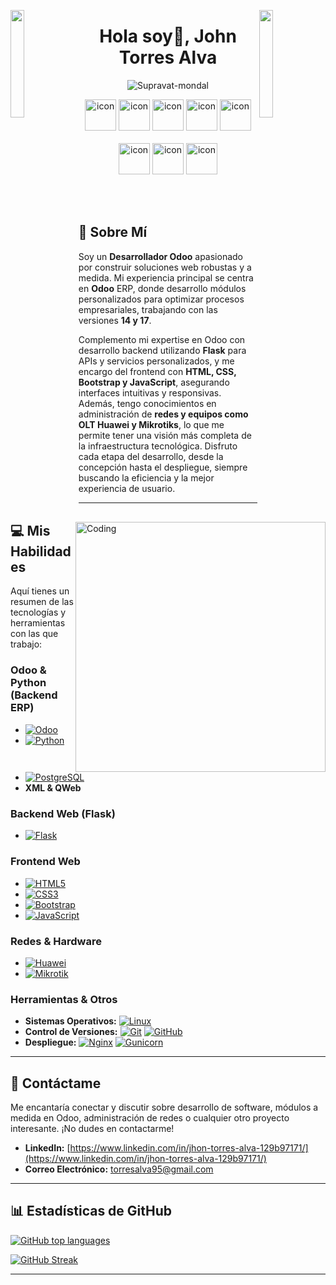 <img align="left" src="https://user-images.githubusercontent.com/65187002/144930161-2f783401-8d27-4fdf-a2f7-cc0ba32f1f1f.gif" width="21%" style="display:inline;"><img align="right" src="https://user-images.githubusercontent.com/65187002/144930161-2f783401-8d27-4fdf-a2f7-cc0ba32f1f1f.gif" width="21%" style="display:inline;">

<h1 align="center">Hola soy👋, John Torres Alva </h1>

<p align="center"> 
 <img src="https://komarev.com/ghpvc/?username=supravatm&label=Profile%20views&color=0e75b6&style=flat" alt="Supravat-mondal" /> 

<div align="center">
  <img src="https://techstack-generator.vercel.app/java-icon.svg" alt="icon" width="50" height="50" />
  <img src="https://techstack-generator.vercel.app/python-icon.svg" alt="icon" width="50" height="50" />
  <img src="https://techstack-generator.vercel.app/js-icon.svg" alt="icon"width="50" height="50" />
  <img src="https://techstack-generator.vercel.app/react-icon.svg" alt="icon" width="50" height="50" />
 <img src="https://techstack-generator.vercel.app/mysql-icon.svg" alt="icon" width="50" height="50" />
</div>

<br>

<div align="center">
  <img src="https://techstack-generator.vercel.app/aws-icon.svg" alt="icon" width="50" height="50" />
  <img src="https://techstack-generator.vercel.app/github-icon.svg" alt="icon" width="50" height="50" />
  <img src="https://techstack-generator.vercel.app/restapi-icon.svg" alt="icon" width="50" height="50" />
</div>

<img align="right" alt="Coding" width="400" src="./src/code.gif">

<br><br>

## 🚀 Sobre Mí

Soy un **Desarrollador Odoo** apasionado por construir soluciones web robustas y a medida. Mi experiencia principal se centra en **Odoo** ERP, donde desarrollo módulos personalizados para optimizar procesos empresariales, trabajando con las versiones **14 y 17**.

Complemento mi expertise en Odoo con desarrollo backend utilizando **Flask** para APIs y servicios personalizados, y me encargo del frontend con **HTML, CSS, Bootstrap y JavaScript**, asegurando interfaces intuitivas y responsivas. Además, tengo conocimientos en administración de **redes y equipos como OLT Huawei y Mikrotiks**, lo que me permite tener una visión más completa de la infraestructura tecnológica. Disfruto cada etapa del desarrollo, desde la concepción hasta el despliegue, siempre buscando la eficiencia y la mejor experiencia de usuario.

---

## 💻 Mis Habilidades

Aquí tienes un resumen de las tecnologías y herramientas con las que trabajo:

### Odoo & Python (Backend ERP)
* [![Odoo](https://img.shields.io/badge/Odoo-7C328E?style=for-the-badge&logo=odoo&logoColor=white)](https://www.odoo.com/)
* [![Python](https://img.shields.io/badge/Python-3776AB?style=for-the-badge&logo=python&logoColor=white)](https://www.python.org/)
* [![PostgreSQL](https://img.shields.io/badge/PostgreSQL-316192?style=for-the-badge&logo=postgresql&logoColor=white)](https://www.postgresql.org/)
* **XML & QWeb**

### Backend Web (Flask)
* [![Flask](https://img.shields.io/badge/Flask-000000?style=for-the-badge&logo=flask&logoColor=white)](https://flask.palletsprojects.com/)

### Frontend Web
* [![HTML5](https://img.shields.io/badge/HTML5-E34F26?style=for-the-badge&logo=html5&logoColor=white)](https://developer.mozilla.org/es/docs/Web/HTML)
* [![CSS3](https://img.shields.io/badge/CSS3-1572B6?style=for-the-badge&logo=css3&logoColor=white)](https://developer.mozilla.org/es/docs/Web/CSS)
* [![Bootstrap](https://img.shields.io/badge/Bootstrap-7952B3?style=for-the-badge&logo=bootstrap&logoColor=white)](https://getbootstrap.com/)
* [![JavaScript](https://img.shields.io/badge/JavaScript-F7DF1E?style=for-the-badge&logo=javascript&logoColor=black)](https://developer.mozilla.org/es/docs/Web/JavaScript)

### Redes & Hardware
* [![Huawei](https://img.shields.io/badge/Huawei-FF0000?style=for-the-badge&logo=huawei&logoColor=white)](https://e.huawei.com/en/products/fixed-network/access) 
* [![Mikrotik](https://img.shields.io/badge/MikroTik-000000?style=for-the-badge&logo=mikrotik&logoColor=white)](https://mikrotik.com/)

### Herramientas & Otros
* **Sistemas Operativos:**
    [![Linux](https://img.shields.io/badge/Linux-FCC624?style=for-the-badge&logo=linux&logoColor=black)](https://www.linux.org/)
* **Control de Versiones:**
    [![Git](https://img.shields.io/badge/Git-F05032?style=for-the-badge&logo=git&logoColor=white)](https://git-scm.com/)
    [![GitHub](https://img.shields.io/badge/GitHub-100000?style=for-the-badge&logo=github&logoColor=white)](https://github.com/)
* **Despliegue:**
    [![Nginx](https://img.shields.io/badge/Nginx-009639?style=for-the-badge&logo=nginx&logoColor=white)](https://www.nginx.com/)
    [![Gunicorn](https://img.shields.io/badge/Gunicorn-499848?style=for-the-badge&logo=gunicorn&logoColor=white)](https://gunicorn.org/)

---

## 💬 Contáctame

Me encantaría conectar y discutir sobre desarrollo de software, módulos a medida en Odoo, administración de redes o cualquier otro proyecto interesante. ¡No dudes en contactarme!

* **LinkedIn:** [https://www.linkedin.com/in/jhon-torres-alva-129b97171/](https://www.linkedin.com/in/jhon-torres-alva-129b97171/)
* **Correo Electrónico:** [torresalva95@gmail.com](mailto:torresalva95@gmail.com)

---

## 📊 Estadísticas de GitHub

[![GitHub top languages](https://github-readme-stats.vercel.app/api/top-langs/?username=JhonTorresAlva&layout=compact&theme=dark&hide_title=true)](https://github.com/anuraghazra/github-readme-stats)

[![GitHub Streak](https://github-readme-streak-stats.herokuapp.com?user=JhonTorresAlva&theme=dracula&locale=es)](https://git.io/streak-stats)

---
